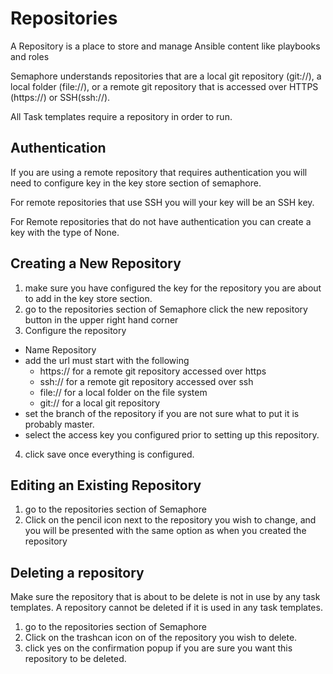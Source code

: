 # Repositories

A Repository is a place to store and manage Ansible content like playbooks and roles

Semaphore understands repositories that are a local git repository (git://), a local folder (file://), or a remote git repository that is accessed over HTTPS (https://) or SSH(ssh://).

All Task templates require a repository in order to run.

## Authentication
If you are using a remote repository that requires authentication you will need to configure key in the key store section of semaphore.

For remote repositories that use SSH you will your key will be an SSH key. 

For Remote repositories that do not have authentication you can create a key with the type of None.

## Creating a New Repository
1. make sure you have configured the key for the repository you are about to add in the key store section.
2. go to the repositories section of Semaphore click the new repository button in the upper right hand corner
3. Configure the repository
  * Name Repository
  * add the url must start with the following
    * https:// for a remote git repository accessed  over https
    * ssh:// for a remote git repository accessed over ssh
    * file:// for a local folder on the file system
    * git:// for a local git repository
  * set the branch of the repository if you are not sure what to put it is probably master. 
  * select the access key you configured prior to setting up this repository.
4. click save once everything is configured.

## Editing an Existing Repository
1. go to the repositories section of Semaphore
2. Click on the pencil icon next to the repository you wish to change, and you will be presented with the same option as when you created the repository

## Deleting a repository
Make sure the repository that is about to be delete is not in use by any task templates. 
A repository cannot be deleted if it is used in any task templates. 
1. go to the repositories section of Semaphore
2. Click on the trashcan icon on of the repository you wish to delete.
3. click yes on the confirmation popup if you are sure you want this repository to be deleted. 